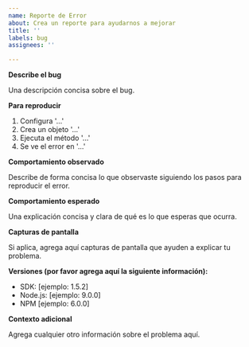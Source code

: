 ```yaml
---
name: Reporte de Error
about: Crea un reporte para ayudarnos a mejorar
title: ''
labels: bug
assignees: ''

---
```

**Describe el bug**

Una descripción concisa sobre el bug.
 
**Para reproducir**

1. Configura '...'
2. Crea un objeto '...'
3. Ejecuta el método '...'
4. Se ve el error en '...'

**Comportamiento observado**

Describe de forma concisa lo que observaste siguiendo los pasos para reproducir el error.

**Comportamiento esperado**

Una explicación concisa y clara de qué es lo que esperas que ocurra.

**Capturas de pantalla**

Si aplica, agrega aquí capturas de pantalla que ayuden a explicar tu problema.

**Versiones (por favor agrega aquí la siguiente información):**
- SDK: [ejemplo: 1.5.2]
- Node.js: [ejemplo: 9.0.0]
- NPM [ejemplo: 6.0.0]

**Contexto adicional**

Agrega cualquier otro información sobre el problema aquí.
